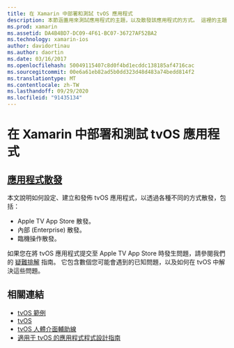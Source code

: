 ```yaml
---
title: 在 Xamarin 中部署和測試 tvOS 應用程式
description: 本節涵蓋用來測試應用程式的主題，以及散發該應用程式的方式。 這裡的主題包括用於偵錯工具的工具、部署至測試人員，以及如何將應用程式發佈至 Apple TV App Store。
ms.prod: xamarin
ms.assetid: DA4B4BD7-DC09-4F61-BC07-36727AF52BA2
ms.technology: xamarin-ios
author: davidortinau
ms.author: daortin
ms.date: 03/16/2017
ms.openlocfilehash: 50049115407c8d0f4bd1ecddc138185af4716cac
ms.sourcegitcommit: 00e6a61eb82ad5b0dd323d48d483a74bedd814f2
ms.translationtype: MT
ms.contentlocale: zh-TW
ms.lasthandoff: 09/29/2020
ms.locfileid: "91435134"
---
```

# <a name="deploying-and-testing-tvos-apps-in-xamarin"></a>在 Xamarin 中部署和測試 tvOS 應用程式

## <a name="app-distribution"></a>[應用程式散發](~/ios/tvos/deploy-test/app-distribution/index.md)

本文說明如何設定、建立和發佈 tvOS 應用程式，以透過各種不同的方式散發，包括：

- Apple TV App Store 散發。
- 內部 (Enterprise) 散發。
- 臨機操作散發。

如果您在將 tvOS 應用程式提交至 Apple TV App Store 時發生問題，請參閱我們的 [疑難排解](~/ios/tvos/troubleshooting.md) 指南。 它包含數個您可能會遇到的已知問題，以及如何在 tvOS 中解決這些問題。

## <a name="related-links"></a>相關連結

- [tvOS 範例](/samples/browse/?products=xamarin&term=Xamarin.iOS%2btvOS)
- [tvOS](https://developer.apple.com/tvos/)
- [tvOS 人體介面輔助線](https://developer.apple.com/tvos/human-interface-guidelines/)
- [適用于 tvOS 的應用程式程式設計指南](https://developer.apple.com/library/prerelease/tvos/documentation/General/Conceptual/AppleTV_PG/)